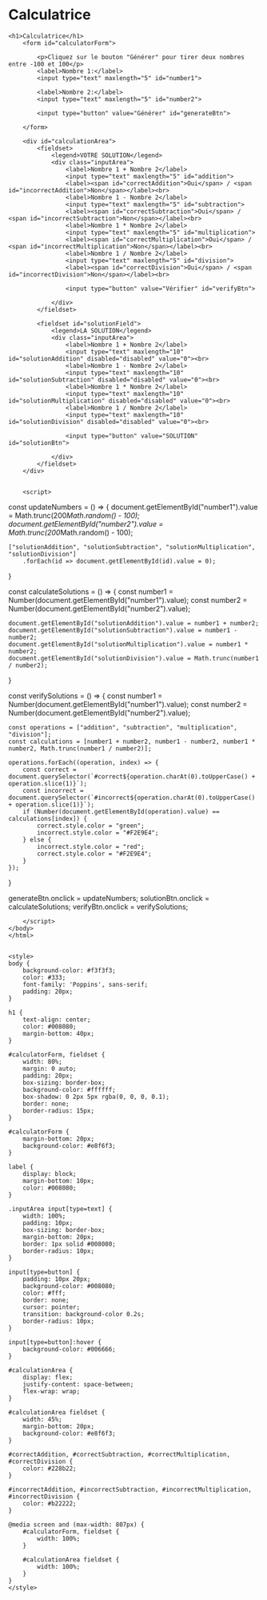 # Calculatrice

<!DOCTYPE html>
<html lang="en">
<head>
    <meta charset="UTF-8">
    <meta http-equiv="X-UA-Compatible" content="IE=edge">
    <meta name="viewport" content="width=device-width, initial-scale=1.0">
    <title>Document</title>
</head>
<body>
   
        
    
    <h1>Calculatrice</h1>
        <form id="calculatorForm">
    
            <p>Cliquez sur le bouton "Générer" pour tirer deux nombres entre -100 et 100</p>
            <label>Nombre 1:</label>
            <input type="text" maxlength="5" id="number1">
    
            <label>Nombre 2:</label>
            <input type="text" maxlength="5" id="number2">
            
            <input type="button" value="Générer" id="generateBtn">
    
        </form>
    
        <div id="calculationArea">
            <fieldset>
                <legend>VOTRE SOLUTION</legend>
                <div class="inputArea">
                    <label>Nombre 1 + Nombre 2</label>
                    <input type="text" maxlength="5" id="addition">
                    <label><span id="correctAddition">Oui</span> / <span id="incorrectAddition">Non</span></label><br>
                    <label>Nombre 1 - Nombre 2</label>
                    <input type="text" maxlength="5" id="subtraction">
                    <label><span id="correctSubtraction">Oui</span> / <span id="incorrectSubtraction">Non</span></label><br>
                    <label>Nombre 1 * Nombre 2</label>
                    <input type="text" maxlength="5" id="multiplication">
                    <label><span id="correctMultiplication">Oui</span> / <span id="incorrectMultiplication">Non</span></label><br>
                    <label>Nombre 1 / Nombre 2</label>
                    <input type="text" maxlength="5" id="division">
                    <label><span id="correctDivision">Oui</span> / <span id="incorrectDivision">Non</span></label><br>
    
                    <input type="button" value="Vérifier" id="verifyBtn">
    
                </div>
            </fieldset>
    
            <fieldset id="solutionField">
                <legend>LA SOLUTION</legend>
                <div class="inputArea">
                    <label>Nombre 1 + Nombre 2</label>
                    <input type="text" maxlength="10" id="solutionAddition" disabled="disabled" value="0"><br>
                    <label>Nombre 1 - Nombre 2</label>
                    <input type="text" maxlength="10" id="solutionSubtraction" disabled="disabled" value="0"><br>
                    <label>Nombre 1 * Nombre 2</label>
                    <input type="text" maxlength="10" id="solutionMultiplication" disabled="disabled" value="0"><br>
                    <label>Nombre 1 / Nombre 2</label>
                    <input type="text" maxlength="10" id="solutionDivision" disabled="disabled" value="0"><br>
    
                    <input type="button" value="SOLUTION" id="solutionBtn">
    
                </div>
            </fieldset>
        </div>
    
    
        <script>
const updateNumbers = () => {
    document.getElementById("number1").value = Math.trunc(200*Math.random() - 100);
    document.getElementById("number2").value = Math.trunc(200*Math.random() - 100);

    ["solutionAddition", "solutionSubtraction", "solutionMultiplication", "solutionDivision"]
        .forEach(id => document.getElementById(id).value = 0);
}

const calculateSolutions = () => {
    const number1 = Number(document.getElementById("number1").value);
    const number2 = Number(document.getElementById("number2").value);

    document.getElementById("solutionAddition").value = number1 + number2;
    document.getElementById("solutionSubtraction").value = number1 - number2;
    document.getElementById("solutionMultiplication").value = number1 * number2;
    document.getElementById("solutionDivision").value = Math.trunc(number1 / number2);
}

const verifySolutions = () => {
    const number1 = Number(document.getElementById("number1").value);
    const number2 = Number(document.getElementById("number2").value);

    const operations = ["addition", "subtraction", "multiplication", "division"];
    const calculations = [number1 + number2, number1 - number2, number1 * number2, Math.trunc(number1 / number2)];

    operations.forEach((operation, index) => {
        const correct = document.querySelector(`#correct${operation.charAt(0).toUpperCase() + operation.slice(1)}`);
        const incorrect = document.querySelector(`#incorrect${operation.charAt(0).toUpperCase() + operation.slice(1)}`);
        if (Number(document.getElementById(operation).value) == calculations[index]) {
            correct.style.color = "green";
            incorrect.style.color = "#F2E9E4";
        } else {
            incorrect.style.color = "red";
            correct.style.color = "#F2E9E4";
        }
    });
}

generateBtn.onclick = updateNumbers;
solutionBtn.onclick = calculateSolutions;
verifyBtn.onclick = verifySolutions;


        </script>
    </body>
    </html>
    
    
    <style>
    body {
        background-color: #f3f3f3;
        color: #333;
        font-family: 'Poppins', sans-serif;
        padding: 20px;
    }
    
    h1 {
        text-align: center;
        color: #008080;
        margin-bottom: 40px;
    }
    
    #calculatorForm, fieldset {
        width: 80%;
        margin: 0 auto;
        padding: 20px;
        box-sizing: border-box;
        background-color: #ffffff;
        box-shadow: 0 2px 5px rgba(0, 0, 0, 0.1);
        border: none;
        border-radius: 15px;
    }
    
    #calculatorForm {
        margin-bottom: 20px;
        background-color: #e8f6f3;
    }
    
    label {
        display: block;
        margin-bottom: 10px;
        color: #008080;
    }
    
    .inputArea input[type=text] {
        width: 100%;
        padding: 10px;
        box-sizing: border-box;
        margin-bottom: 20px;
        border: 1px solid #008080;
        border-radius: 10px;
    }
    
    input[type=button] {
        padding: 10px 20px;
        background-color: #008080;
        color: #fff;
        border: none;
        cursor: pointer;
        transition: background-color 0.2s;
        border-radius: 10px;
    }
    
    input[type=button]:hover {
        background-color: #006666;
    }
    
    #calculationArea {
        display: flex;
        justify-content: space-between;
        flex-wrap: wrap;
    }
    
    #calculationArea fieldset {
        width: 45%;
        margin-bottom: 20px;
        background-color: #e8f6f3;
    }
    
    #correctAddition, #correctSubtraction, #correctMultiplication, #correctDivision {
        color: #228b22;
    }
    
    #incorrectAddition, #incorrectSubtraction, #incorrectMultiplication, #incorrectDivision {
        color: #b22222;
    }
    
    @media screen and (max-width: 807px) {
        #calculatorForm, fieldset {
            width: 100%;
        }
    
        #calculationArea fieldset {
            width: 100%;
        }
    }
    </style>
    



